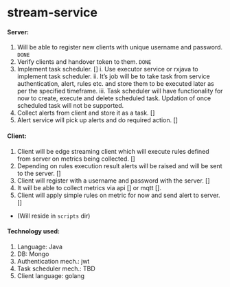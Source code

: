 # stream-service
#### Server:
1. Will be able to register new clients with unique username and password. `DONE`
2. Verify clients and handover token to them. `DONE`
3. Implement task scheduler. []
        i. Use executor service or rxjava to implement task scheduler.
        ii. It’s job will be to take task from service authentication, alert, rules etc. and store them         to be executed later as per the specified timeframe.
        iii. Task scheduler will have functionality for now to create, execute and delete scheduled task. Updation of once scheduled task will not be supported.
4. Collect alerts from client and store it as a task. []
5. Alert service will pick up alerts and do required action. []



#### Client:
1. Client will be edge streaming client which will execute rules defined from server on metrics being collected. []
2. Depending on rules execution result alerts will be raised and will be sent to the server. []
3. Client will register with a username and password with the server. []
4. It will be able to collect metrics via api [] or mqtt [].
5. Client will apply simple rules on metric for now and send alert to server. []
* (Will reside in `scripts` dir) 

#### Technology used:
1. Language: Java
2. DB: Mongo
3. Authentication mech.: jwt
4. Task scheduler mech.: TBD
5. Client language: golang